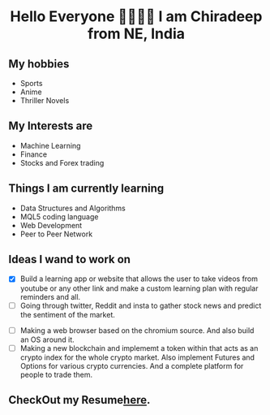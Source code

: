 # <div align="center"> Hello Everyone 👋🏿👋🏿 I am Chiradeep from NE, India </div>

## My hobbies 
- Sports
- Anime
- Thriller Novels

## My Interests are 
- Machine Learning 
- Finance
- Stocks and Forex trading

## Things I am currently learning
- Data Structures and Algorithms
- MQL5 coding language
- Web Development
- Peer to Peer Network

## Ideas I wand to work on

- [x] Build a learning app or website that allows the user to take videos from youtube or any other link and make a custom learning plan with regular reminders and all.
- [ ] Going through twitter, Reddit and insta to gather stock news and predict the sentiment of the market.
<!-- - [ ] Machine learning model to go through a huge set of dermatological condition photos and there diagnosises. And finally predict the desiease. -->
- [ ] Making a web browser based on the chromium source. And also build an OS around it.
- [ ] Making a new blockchain and implememt a token within that acts as an crypto index for the whole crypto market. Also implement Futures and Options for various crypto currencies. And a complete platform for people to trade them. 

## CheckOut my Resume[here](https://github.com/Chiradeep-Banik/Chiradeep-Banik/blob/master/RESUME.o.pdf).
